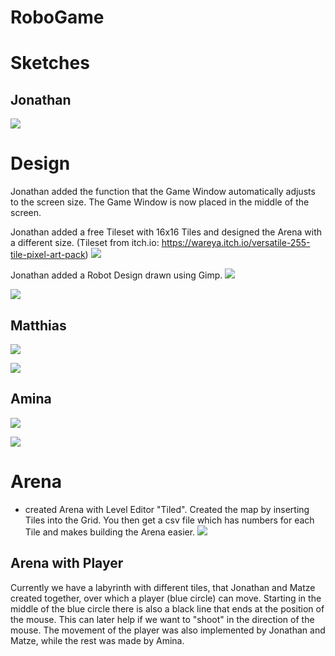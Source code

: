 # RoboGame

# Sketches
## Jonathan
![](images/Tiled_1.JPG)

# Design

Jonathan added the function that the Game Window automatically adjusts to the screen size. 
The Game Window is now placed in the middle of the screen.

Jonathan added a free Tileset with 16x16 Tiles and designed the Arena with a different size.
(Tileset from itch.io: https://wareya.itch.io/versatile-255-tile-pixel-art-pack)
![](images/New_Tilemap_Jonathan.JPG) 

Jonathan added a Robot Design drawn using Gimp.
![](images/robot_Jonathan.JPG) 

![](images/Main_Menu_Matthias.png)
## Matthias
![](images/Options_Matthias.png)

![](images/AI_Test.JPG)
## Amina
![](images/Flake8_AI_1.JPG)

![](images/Flake8_AI_2.JPG)

# Arena

- created Arena with Level Editor "Tiled". Created the map by inserting Tiles into the Grid. 
You then get a csv file which has numbers for each Tile and makes building the Arena easier. 
![](images/Materials_Timer_Amina.png)


## Arena with Player
Currently we have a labyrinth with different tiles, that Jonathan and Matze created together, over which a player (blue circle) can move. Starting in the middle of the blue circle there is also a black line that ends at the position of the mouse. This can later help if we want to "shoot" in the direction of the mouse.
The movement of the player was also implemented by Jonathan and Matze, while the rest was made by Amina.
